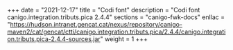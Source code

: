 +++
date        = "2021-12-17"
title       = "Codi font"
description = "Codi font canigo.integration.tributs.pica 2.4.4"
sections    = "canigo-fwk-docs"
enllac		= "https://hudson.intranet.gencat.cat/nexus/repository/canigo-maven2/cat/gencat/ctti/canigo.integration.tributs.pica/2.4.4/canigo.integration.tributs.pica-2.4.4-sources.jar"
weight		= 1
+++
